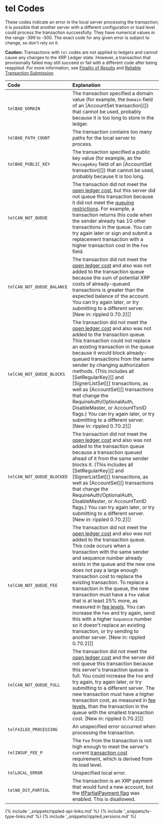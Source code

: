 # tel Codes

These codes indicate an error in the local server processing the transaction; it is possible that another server with a different configuration or load level could process the transaction successfully. They have numerical values in the range -399 to -300. The exact code for any given error is subject to change, so don't rely on it.

**Caution:** Transactions with `tel` codes are not applied to ledgers and cannot cause any changes to the XRP Ledger state. However, a transaction that provisionally failed may still succeed or fail with a different code after being reapplied. For more information, see [Finality of Results](finality-of-results.html) and [Reliable Transaction Submission](reliable-transaction-submission.html).

| Code                  | Explanation                                          |
|:----------------------|:-----------------------------------------------------|
| `telBAD_DOMAIN`        | The transaction specified a domain value (for example, the `Domain` field of an [AccountSet transaction][]) that cannot be used, probably because it is too long to store in the ledger. |
| `telBAD_PATH_COUNT`    | The transaction contains too many paths for the local server to process. |
| `telBAD_PUBLIC_KEY`   | The transaction specified a public key value (for example, as the `MessageKey` field of an [AccountSet transaction][]) that cannot be used, probably because it is too long. |
| `telCAN_NOT_QUEUE`    | The transaction did not meet the [open ledger cost](transaction-cost.html), but this server did not queue this transaction because it did not meet the [queuing restrictions](transaction-queue.html#queuing-restrictions). For example, a transaction returns this code when the sender already has 10 other transactions in the queue. You can try again later or sign and submit a replacement transaction with a higher transaction cost in the `Fee` field. |
| `telCAN_NOT_QUEUE_BALANCE` | The transaction did not meet the [open ledger cost](transaction-cost.html) and also was not added to the transaction queue because the sum of potential XRP costs of already-queued transactions is greater than the expected balance of the account. You can try again later, or try submitting to a different server. [New in: rippled 0.70.2][] |
| `telCAN_NOT_QUEUE_BLOCKS` | The transaction did not meet the [open ledger cost](transaction-cost.html) and also was not added to the transaction queue. This transaction could not replace an existing transaction in the queue because it would block already-queued transactions from the same sender by changing authorization methods. (This includes all [SetRegularKey][] and [SignerListSet][] transactions, as well as [AccountSet][] transactions that change the RequireAuth/OptionalAuth, DisableMaster, or AccountTxnID flags.) You can try again later, or try submitting to a different server. [New in: rippled 0.70.2][] |
| `telCAN_NOT_QUEUE_BLOCKED` | The transaction did not meet the [open ledger cost](transaction-cost.html) and also was not added to the transaction queue because a transaction queued ahead of it from the same sender blocks it. (This includes all [SetRegularKey][] and [SignerListSet][] transactions, as well as [AccountSet][] transactions that change the RequireAuth/OptionalAuth, DisableMaster, or AccountTxnID flags.) You can try again later, or try submitting to a different server. [New in: rippled 0.70.2][] |
| `telCAN_NOT_QUEUE_FEE` | The transaction did not meet the [open ledger cost](transaction-cost.html) and also was not added to the transaction queue. This code occurs when a transaction with the same sender and sequence number already exists in the queue and the new one does not pay a large enough transaction cost to replace the existing transaction. To replace a transaction in the queue, the new transaction must have a `Fee` value that is at least 25% more, as measured in [fee levels](transaction-cost.html#fee-levels). You can increase the `Fee` and try again, send this with a higher `Sequence` number so it doesn't replace an existing transaction, or try sending to another server. [New in: rippled 0.70.2][] |
| `telCAN_NOT_QUEUE_FULL` | The transaction did not meet the [open ledger cost](transaction-cost.html) and the server did not queue this transaction because this server's transaction queue is full. You could increase the `Fee` and try again, try again later, or try submitting to a different server. The new transaction must have a higher transaction cost, as measured in [fee levels](transaction-cost.html#fee-levels), than the transaction in the queue with the smallest transaction cost. [New in: rippled 0.70.2][] |
| `telFAILED_PROCESSING` | An unspecified error occurred when processing the transaction. |
| `telINSUF_FEE_P`       | The `Fee` from the transaction is not high enough to meet the server's current [transaction cost](transaction-cost.html) requirement, which is derived from its load level. |
| `telLOCAL_ERROR`        | Unspecified local error.                             |
| `telNO_DST`_`PARTIAL`   | The transaction is an XRP payment that would fund a new account, but the [tfPartialPayment flag](partial-payments.html) was enabled. This is disallowed. |

<!--{# common link defs #}-->
{% include '_snippets/rippled-api-links.md' %}
{% include '_snippets/tx-type-links.md' %}
{% include '_snippets/rippled_versions.md' %}
